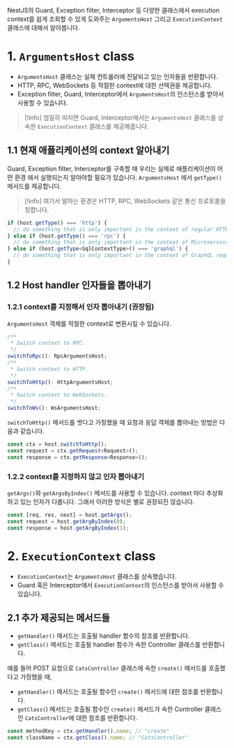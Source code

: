 NestJS의 Guard, Exception filter, Interceptor 등 다양한 클래스에서 execution context를 쉽게 조회할 수 있게 도와주는 `ArgumentsHost` 그리고 `ExecutionContext` 클래스에 대해서 알아봅니다.

# 1. `ArgumentsHost` class
- `ArgumentsHost` 클래스는 실제 컨트롤러에 전달되고 있는 인자들을 반환합니다.
- HTTP, RPC, WebSockets 등 적절한 context에 대한 선택권을 제공합니다.
- Exception filter, Guard, Interceptor에서 `ArgumentsHost`의 인스턴스를 받아서 사용할 수 있습니다.
> [!info]
> 엄밀히 따지면 Guard, Interceptor에서는 `ArgumentsHost` 클래스를 상속한 `ExecutionContext` 클래스를 제공해줍니다.
## 1.1 현재 애플리케이션의 context 알아내기
Guard, Exception filter, Interceptor를 구축할 때 우리는 실제로 애플리케이션이 어떤 환경 에서 실행되는지 알아야할 필요가 있습니다. `ArgumentsHost` 에서 `getType()` 메서드를 제공합니다.
> [!info]
> 여기서 말하는 환경은 HTTP, RPC, WebSockets 같은 통신 프로토콜을 칭합니다.

```typescript
if (host.getType() === 'http') {
  // do something that is only important in the context of regular HTTP requests (REST)
} else if (host.getType() === 'rpc') {
  // do something that is only important in the context of Microservice requests
} else if (host.getType<GqlContextType>() === 'graphql') {
  // do something that is only important in the context of GraphQL requests
}
```
## 1.2 Host handler 인자들을 뽑아내기
### 1.2.1 context를 지정해서 인자 뽑아내기 (권장됨)
`ArgumentsHost` 객체를 적절한 context로 변환시킬 수 있습니다.
```typescript
/**
 * Switch context to RPC.
 */
switchToRpc(): RpcArgumentsHost;
/**
 * Switch context to HTTP.
 */
switchToHttp(): HttpArgumentsHost;
/**
 * Switch context to WebSockets.
 */
switchToWs(): WsArgumentsHost;
```
`switchToHttp()` 메서드를 썻다고 가정했을 때 요청과 응답 객체를 뽑아내는 방법은 다음과 같습니다. 
```typescript
const ctx = host.switchToHttp();
const request = ctx.getRequest<Request>();
const response = ctx.getResponse<Response>();
```

### 1.2.2 context를 지정하지 않고 인자 뽑아내기
`getArgs()`와 `getArgsByIndex()` 메서드를 사용할 수 있습니다. context 마다 추상화하고 있는 인자가 다릅니다. 그래서 이러한 방식은 별로 권장되진 않습니다.
```typescript
const [req, res, next] = host.getArgs();
const request = host.getArgByIndex(0);
const response = host.getArgByIndex(1);
```

# 2. `ExecutionContext` class
- `ExecutionContext`는 `ArgumentsHost` 클래스를 상속했습니다. 
- Guard 혹은 Interceptor에서 `ExecutionContext`의 인스턴스를 받아서 사용할 수 있습니다.
## 2.1 추가 제공되는 메서드들
- `getHandler()` 메서드는 호출될 handler 함수의 참조를 반환합니다.
- `getClass()` 메서드는 호출될 handler 함수가 속한 Controller 클래스를 반환합니다.

예를 들어 POST 요청으로 `CatsController` 클래스에 속한 `create()` 메서드를 호출했다고 가정했을 때,
- `getHandler()` 메서드는 호출될 함수인 `create()` 메서드에 대한 참조를 반환합니다.
- `getClass(`) 메서드는 호출될 함수인 `create()` 메서드가 속한 Controller 클래스인 `CatsController`에 대한 참조를 반환합니다.
```typescript
const methodKey = ctx.getHandler().name; // "create"
const className = ctx.getClass().name; // "CatsController"
```